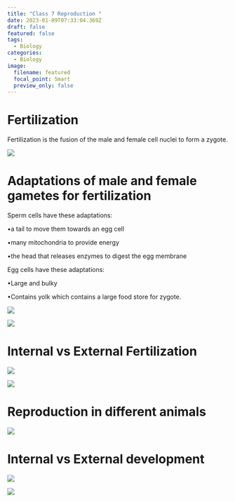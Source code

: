 ```yaml
---
title: "Class 7 Reproduction "
date: 2023-01-09T07:33:04.369Z
draft: false
featured: false
tags:
  - Biology
categories:
  - Biology
image:
  filename: featured
  focal_point: Smart
  preview_only: false
---
```

# **F﻿ertilization**

Fertilization is the fusion of the male and female cell nuclei to form a zygote. 

![](fertilisation.png)

<!--StartFragment-->

# Adaptations of male and female gametes for fertilization

<!--EndFragment-->

<!--StartFragment-->

Sperm cells have these adaptations:

•a tail to move them towards an egg cell

•many mitochondria to provide energy

•the head that releases enzymes to digest the egg membrane

Egg cells have these adaptations:

•Large and bulky

•Contains yolk which contains a large food store for zygote.

<!--EndFragment-->

![](picture1.png)

![](picture2.png)

# Internal vs External Fertilization 

![](picture3.jpg)

![](picture4.png)

<!--StartFragment-->

# Reproduction in different animals

<!--EndFragment-->

![](picture5.png)

# I﻿nternal vs External development

![](picture6.jpg)

![](picture7.jpg)